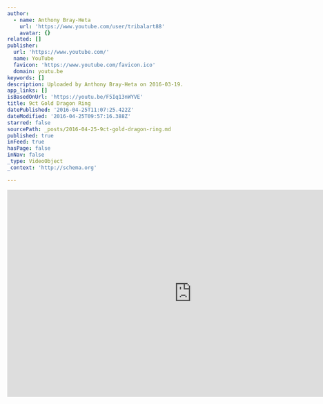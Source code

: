 ```yaml
---
author:
  - name: Anthony Bray-Heta
    url: 'https://www.youtube.com/user/tribalart88'
    avatar: {}
related: []
publisher:
  url: 'https://www.youtube.com/'
  name: YouTube
  favicon: 'https://www.youtube.com/favicon.ico'
  domain: youtu.be
keywords: []
description: Uploaded by Anthony Bray-Heta on 2016-03-19.
app_links: []
isBasedOnUrl: 'https://youtu.be/F5Iq13nWYVE'
title: 9ct Gold Dragon Ring
datePublished: '2016-04-25T11:07:25.422Z'
dateModified: '2016-04-25T09:57:16.388Z'
starred: false
sourcePath: _posts/2016-04-25-9ct-gold-dragon-ring.md
published: true
inFeed: true
hasPage: false
inNav: false
_type: VideoObject
_context: 'http://schema.org'

---
```

<iframe src="https://cdn.embedly.com/widgets/media.html?src=https%3A%2F%2Fwww.youtube.com%2Fembed%2FF5Iq13nWYVE%3Ffeature%3Doembed&amp;url=https%3A%2F%2Fwww.youtube.com%2Fwatch%3Fv%3DF5Iq13nWYVE%26feature%3Dyoutu.be&amp;image=https%3A%2F%2Fi.ytimg.com%2Fvi%2FF5Iq13nWYVE%2Fhqdefault.jpg&amp;key=b7d04c9b404c499eba89ee7072e1c4f7&amp;type=text%2Fhtml&amp;schema=youtube" width="854" height="480" scrolling="no" frameborder="0" allowfullscreen="" style=""></iframe>